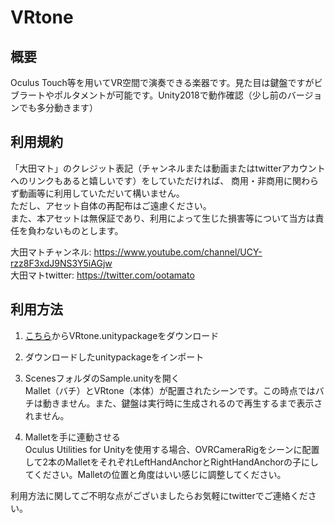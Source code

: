 # VRtone

## 概要
Oculus Touch等を用いてVR空間で演奏できる楽器です。見た目は鍵盤ですがビブラートやポルタメントが可能です。Unity2018で動作確認（少し前のバージョンでも多分動きます）

## 利用規約
「大田マト」のクレジット表記（チャンネルまたは動画またはtwitterアカウントへのリンクもあると嬉しいです）をしていただければ、
商用・非商用に関わらず動画等に利用していただいて構いません。  
ただし、アセット自体の再配布はご遠慮ください。  
また、本アセットは無保証であり、利用によって生じた損害等について当方は責任を負わないものとします。

大田マトチャンネル: https://www.youtube.com/channel/UCY-rzz8F3xdJ9NS3Y5iAGjw  
大田マトtwitter: https://twitter.com/ootamato

## 利用方法
1. [こちら](https://github.com/forte1st/VRtone/releases)からVRtone.unitypackageをダウンロード  

2. ダウンロードしたunitypackageをインポート  

3. ScenesフォルダのSample.unityを開く  
Mallet（バチ）とVRtone（本体）が配置されたシーンです。この時点ではバチは動きません。また、鍵盤は実行時に生成されるので再生するまで表示されません。 
  
4. Malletを手に連動させる  
Oculus Utilities for Unityを使用する場合、OVRCameraRigをシーンに配置して2本のMalletをそれぞれLeftHandAnchorとRightHandAnchorの子にしてください。Malletの位置と角度はいい感じに調整してください。  

利用方法に関してご不明な点がございましたらお気軽にtwitterでご連絡ください。

